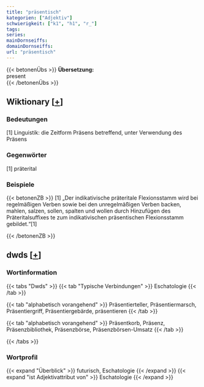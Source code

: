 ```yaml
---
title: "präsentisch"
kategorien: ["Adjektiv"]
schwierigkeit: ["k1", "h1", "r_"]
tags:
series:
mainDornseiffs:
domainDornseiffs:
url: "präsentisch"
---
```


{{< betonenÜbs >}}
**Übersetzung:**  
present  
{{< /betonenÜbs >}}

## Wiktionary [[+](https://de.wiktionary.org/wiki/präsentisch)]

### Bedeutungen
[1] Linguistik: die Zeitform Präsens betreffend, unter Verwendung des Präsens  

### Gegenwörter
[1] präterital  

### Beispiele
{{< betonenZB >}}
[1] „Der indikativische präteritale Flexionsstamm wird bei regelmäßigen Verben sowie bei den unregelmäßigen Verben backen, mahlen, salzen, sollen, spalten und wollen durch Hinzufügen des Präteritalsuffixes te zum indikativischen präsentischen Flexionsstamm gebildet.“[1]  

{{< /betonenZB >}}


## dwds [[+](https://www.dwds.de/wb/präsentisch)]

### Wortinformation
{{< tabs "Dwds" >}}
{{< tab "Typische Verbindungen" >}}
Eschatologie
{{< /tab >}}

{{< tab "alphabetisch vorangehend" >}}
Präsentierteller, Präsentiermarsch, Präsentiergriff, Präsentiergebärde, präsentieren
{{< /tab >}}

{{< tab "alphabetisch vorangehend" >}}
Präsentkorb, Präsenz, Präsenzbibliothek, Präsenzbörse, Präsenzbörsen-Umsatz
{{< /tab >}}

{{< /tabs >}}

### Wortprofil
{{< expand "Überblick" >}} futurisch, Eschatologie {{< /expand >}}
{{< expand "ist Adjektivattribut von" >}} Eschatologie {{< /expand >}}

